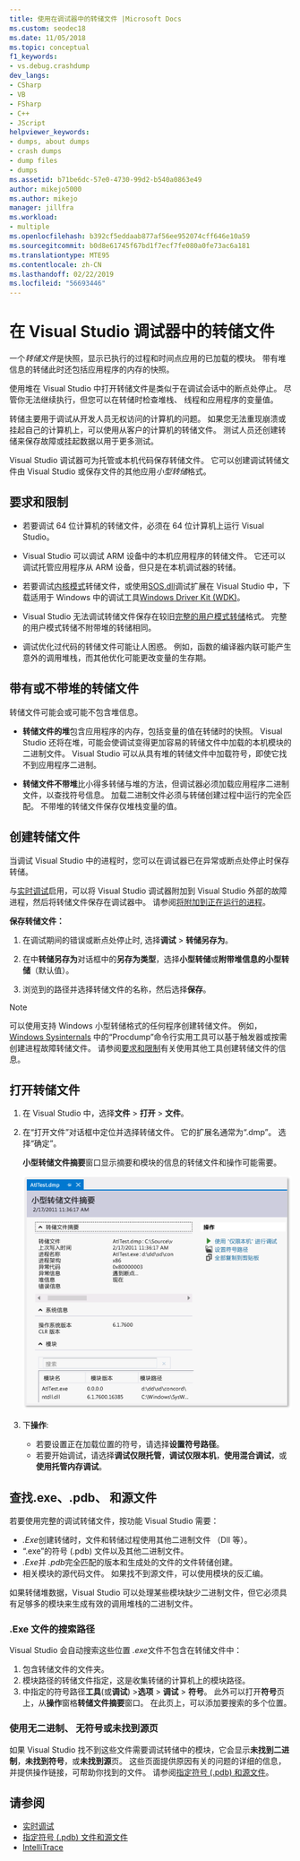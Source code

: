 ```yaml
---
title: 使用在调试器中的转储文件 |Microsoft Docs
ms.custom: seodec18
ms.date: 11/05/2018
ms.topic: conceptual
f1_keywords:
- vs.debug.crashdump
dev_langs:
- CSharp
- VB
- FSharp
- C++
- JScript
helpviewer_keywords:
- dumps, about dumps
- crash dumps
- dump files
- dumps
ms.assetid: b71be6dc-57e0-4730-99d2-b540a0863e49
author: mikejo5000
ms.author: mikejo
manager: jillfra
ms.workload:
- multiple
ms.openlocfilehash: b392cf5eddaab877af56ee952074cff646e10a59
ms.sourcegitcommit: b0d8e61745f67bd1f7ecf7fe080a0fe73ac6a181
ms.translationtype: MTE95
ms.contentlocale: zh-CN
ms.lasthandoff: 02/22/2019
ms.locfileid: "56693446"
---
```

# <a name="dump-files-in-the-visual-studio-debugger"></a>在 Visual Studio 调试器中的转储文件

<a name="BKMK_What_is_a_dump_file_"></a> 一个*转储文件*是快照，显示已执行的过程和时间点应用的已加载的模块。 带有堆信息的转储此时还包括应用程序的内存的快照。

使用堆在 Visual Studio 中打开转储文件是类似于在调试会话中的断点处停止。 尽管你无法继续执行，但您可以在转储时检查堆栈、 线程和应用程序的变量值。

转储主要用于调试从开发人员无权访问的计算机的问题。 如果您无法重现崩溃或挂起自己的计算机上，可以使用从客户的计算机的转储文件。 测试人员还创建转储来保存故障或挂起数据以用于更多测试。

Visual Studio 调试器可为托管或本机代码保存转储文件。 它可以创建调试转储文件由 Visual Studio 或保存文件的其他应用*小型转储*格式。

##  <a name="BKMK_Requirements_and_limitations"></a>要求和限制

-   若要调试 64 位计算机的转储文件，必须在 64 位计算机上运行 Visual Studio。

-   Visual Studio 可以调试 ARM 设备中的本机应用程序的转储文件。 它还可以调试托管应用程序从 ARM 设备，但只是在本机调试器的转储。

-   若要调试[内核模式](/windows-hardware/drivers/debugger/kernel-mode-dump-files)转储文件，或使用[SOS.dll](/dotnet/framework/tools/sos-dll-sos-debugging-extension)调试扩展在 Visual Studio 中，下载适用于 Windows 中的调试工具[Windows Driver Kit (WDK)](/windows-hardware/drivers/download-the-wdk)。

-   Visual Studio 无法调试转储文件保存在较旧[完整的用户模式转储](/windows/desktop/wer/collecting-user-mode-dumps)格式。 完整的用户模式转储不附带堆的转储相同。

-   调试优化过代码的转储文件可能让人困惑。 例如，函数的编译器内联可能产生意外的调用堆栈，而其他优化可能更改变量的生存期。

##  <a name="BKMK_Dump_files__with_or_without_heaps"></a>带有或不带堆的转储文件

转储文件可能会或可能不包含堆信息。

-   **转储文件的堆**包含应用程序的内存，包括变量的值在转储时的快照。 Visual Studio 还将在堆，可能会使调试变得更加容易的转储文件中加载的本机模块的二进制文件。 Visual Studio 可以从具有堆的转储文件中加载符号，即使它找不到应用程序二进制。

-   **转储文件不带堆**比小得多转储与堆的方法，但调试器必须加载应用程序二进制文件，以查找符号信息。 加载二进制文件必须与转储创建过程中运行的完全匹配。 不带堆的转储文件保存仅堆栈变量的值。

##  <a name="BKMK_Create_a_dump_file"></a>创建转储文件

当调试 Visual Studio 中的进程时，您可以在调试器已在异常或断点处停止时保存转储。

与[实时调试](../debugger/just-in-time-debugging-in-visual-studio.md)启用，可以将 Visual Studio 调试器附加到 Visual Studio 外部的故障进程，然后将转储文件保存在调试器中。 请参阅[将附加到正在运行的进程](../debugger/attach-to-running-processes-with-the-visual-studio-debugger.md)。

**保存转储文件：**

1. 在调试期间的错误或断点处停止时, 选择**调试** > **转储另存为**。

1. 在中**转储另存为**对话框中的**另存为类型**，选择**小型转储**或**附带堆信息的小型转储**（默认值）。

1. 浏览到的路径并选择转储文件的名称，然后选择**保存**。

>[!NOTE]
>可以使用支持 Windows 小型转储格式的任何程序创建转储文件。 例如，[Windows Sysinternals](http://technet.microsoft.com/sysinternals/default) 中的“Procdump”命令行实用工具可以基于触发器或按需创建进程故障转储文件。 请参阅[要求和限制](../debugger/using-dump-files.md#BKMK_Requirements_and_limitations)有关使用其他工具创建转储文件的信息。

##  <a name="BKMK_Open_a_dump_file"></a>打开转储文件

1. 在 Visual Studio 中，选择**文件** > **打开** > **文件**。

1. 在“打开文件”对话框中定位并选择转储文件。 它的扩展名通常为“.dmp”。 选择“确定”。

   **小型转储文件摘要**窗口显示摘要和模块的信息的转储文件和操作可能需要。

   ![小型转储摘要页](../debugger/media/dbg_dump_summarypage.png "小型转储摘要页")

1. 下**操作**:
   - 若要设置正在加载位置的符号，请选择**设置符号路径**。
   - 若要开始调试，请选择**调试仅限托管**，**调试仅限本机**，**使用混合调试**，或**使用托管内存调试**。

##  <a name="BKMK_Find_binaries__symbol___pdb__files__and_source_files"></a> 查找.exe、.pdb、 和源文件

若要使用完整的调试转储文件，按功能 Visual Studio 需要：

- *.Exe*创建转储时，文件和转储过程使用其他二进制文件 （Dll 等）。
- “.exe”的符号 (.pdb) 文件以及其他二进制文件。
- *.Exe*并 *.pdb*完全匹配的版本和生成处的文件的文件转储创建。
- 相关模块的源代码文件。 如果找不到源文件，可以使用模块的反汇编。

如果转储堆数据，Visual Studio 可以处理某些模块缺少二进制文件，但它必须具有足够多的模块来生成有效的调用堆栈的二进制文件。

### <a name="search-paths-for-exe-files"></a>.Exe 文件的搜索路径

Visual Studio 会自动搜索这些位置 *.exe*文件不包含在转储文件中：

1. 包含转储文件的文件夹。
2. 模块路径的转储文件指定，这是收集转储的计算机上的模块路径。
3. 中指定的符号路径**工具**(或**调试**) >**选项** > **调试** >  **符号**。 此外可以打开**符号**页上，从**操作**窗格**转储文件摘要**窗口。 在此页上，可以添加要搜索的多个位置。

### <a name="use-the-no-binary-no-symbols-or-no-source-found-pages"></a>使用无二进制、 无符号或未找到源页

如果 Visual Studio 找不到这些文件需要调试转储中的模块，它会显示**未找到二进制**，**未找到符号**，或**未找到源**页。 这些页面提供原因有关的问题的详细的信息，并提供操作链接，可帮助你找到的文件。 请参阅[指定符号 (.pdb) 和源文件](../debugger/specify-symbol-dot-pdb-and-source-files-in-the-visual-studio-debugger.md)。

## <a name="see-also"></a>请参阅

- [实时调试](../debugger/just-in-time-debugging-in-visual-studio.md)
- [指定符号 (.pdb) 文件和源文件](../debugger/specify-symbol-dot-pdb-and-source-files-in-the-visual-studio-debugger.md)
- [IntelliTrace](../debugger/intellitrace.md)